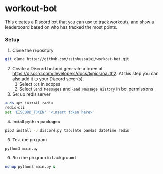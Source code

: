 # workout-bot

This creates a Discord bot that you can use to track workouts, and show a leaderboard based on who has tracked the most points.

### Setup
1. Clone the repository
```bash
git clone https://github.com/zainhussaini/workout-bot.git
```

2. Create a Discord bot and generate a token at https://discord.com/developers/docs/topics/oauth2. At this step you can also add it to your Discord sever(s).
   1. Select `bot` in scopes
   2. Select `Send Messages` and `Read Message History` in bot permissions
3. Set up redis server
```bash
sudo apt install redis
redis-cli
set 'DISCORD_TOKEN' '<insert token here>'
```
4. Install python packages
```bash
pip3 install -U discord.py tabulate pandas datetime redis
```
5. Test the program
```bash
python3 main.py
```
6. Run the program in background
```bash
nohup python3 main.py &
```